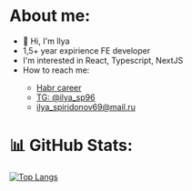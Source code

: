 <h1>About me:</h1>
<ul>
  <li>👋 Hi, I'm Ilya</li> 
  <li>1,5+ year expirience FE developer</li>
  <li>I'm interested in React, Typescript, NextJS</li>
  <li>How to reach me:</li>
  <ul>
    <li><a href="https://career.habr.com/gakusei96">Habr career</a></li>
    <li><a href="https://t.me/ilya_sp96">TG: @ilya_sp96</a></li>
    <li><a href="mailto:ilya_spiridonov69@mail.ru">ilya_spiridonov69@mail.ru</a></li>
  </ul>
</ul>
<h1>📊 GitHub Stats:</h1>

[![Top Langs](https://github-readme-stats.vercel.app/api/top-langs/?username=gakuseis&layout=compact&hide=ruby)](https://github.com/anuraghazra/github-readme-stats)

<!--
**GakuseiS/GakuseiS** is a ✨ _special_ ✨ repository because its `README.md` (this file) appears on your GitHub profile.

Here are some ideas to get you started:

- 🔭 I’m currently working on ...
- 🌱 I’m currently learning ...
- 👯 I’m looking to collaborate on ...
- 🤔 I’m looking for help with ...
- 💬 Ask me about ...
- 📫 How to reach me: ...
- 😄 Pronouns: ...
- ⚡ Fun fact: ...
-->
